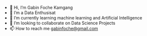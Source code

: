 - 👋 Hi, I’m Gabin Foche Kamgang
- 👀 I’m a Data Enthusisat
- 🌱 I’m currently learning machine learning and Artificial Intelligence
- 💞️ I’m looking to collaborate on Data Science Projects
- 📫 How to reach me gabinfoche@gmail.com

<!---
gabinfoche/gabinfoche is a ✨ special ✨ repository because its `README.md` (this file) appears on your GitHub profile.
You can click the Preview link to take a look at your changes.
--->
